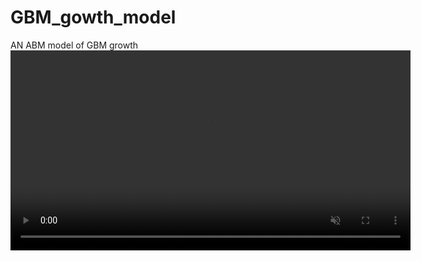 # GBM_gowth_model
AN ABM model of GBM growth
<video controls width="640" autoplay muted loop playsinline>
  <source src="./Screen Recording 2025-08-16 at 00.11.03.mp4" type="video/quicktime">
  Your browser does not support the video tag.
</video>
